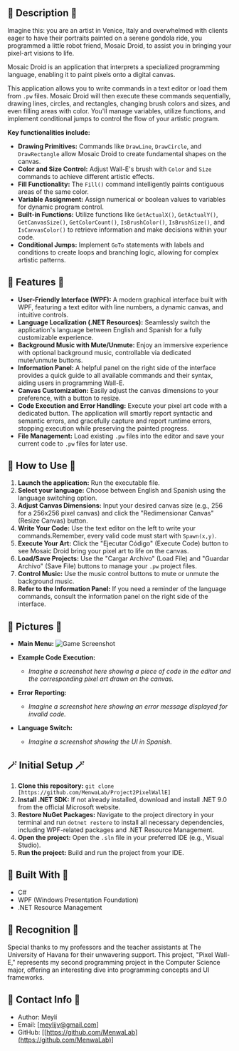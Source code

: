 ## 🎨 Description 🎨

Imagine this: you are an artist in Venice, Italy and overwhelmed with clients eager to have their portraits painted on a serene gondola ride, you programmed a little robot friend, Mosaic Droid, to assist you in bringing your pixel-art visions to life. 

Mosaic Droid is an application that interprets a specialized programming language, enabling it to paint pixels onto a digital canvas. 

This application allows you to write commands in a text editor or load them from `.pw` files. Mosaic Droid will then execute these commands sequentially, drawing lines, circles, and rectangles, changing brush colors and sizes, and even filling areas with color. You'll manage variables, utilize functions, and implement conditional jumps to control the flow of your artistic program.

**Key functionalities include:**

* **Drawing Primitives:** Commands like `DrawLine`, `DrawCircle`, and `DrawRectangle` allow Mosaic Droid to create fundamental shapes on the canvas.
* **Color and Size Control:** Adjust Wall-E's brush with `Color` and `Size` commands to achieve different artistic effects.
* **Fill Functionality:** The `Fill()` command intelligently paints contiguous areas of the same color.
* **Variable Assignment:** Assign numerical or boolean values to variables for dynamic program control.
* **Built-in Functions:** Utilize functions like `GetActualX()`, `GetActualY()`, `GetCanvasSize()`, `GetColorCount()`, `IsBrushColor()`, `IsBrushSize()`, and `IsCanvasColor()` to retrieve information and make decisions within your code.
* **Conditional Jumps:** Implement `GoTo` statements with labels and conditions to create loops and branching logic, allowing for complex artistic patterns.

## 🤖 Features 🤖

* **User-Friendly Interface (WPF):** A modern graphical interface built with WPF, featuring a text editor with line numbers, a dynamic canvas, and intuitive controls.
* **Language Localization (.NET Resources):** Seamlessly switch the application's language between English and Spanish for a fully customizable experience.
* **Background Music with Mute/Unmute:** Enjoy an immersive experience with optional background music, controllable via dedicated mute/unmute buttons.
* **Information Panel:** A helpful panel on the right side of the interface provides a quick guide to all available commands and their syntax, aiding users in programming Wall-E.
* **Canvas Customization:** Easily adjust the canvas dimensions to your preference, with a button to resize.
* **Code Execution and Error Handling:** Execute your pixel art code with a dedicated button. The application will smartly report syntactic and semantic errors, and gracefully capture and report runtime errors, stopping execution while preserving the painted progress.
* **File Management:** Load existing `.pw` files into the editor and save your current code to `.pw` files for later use.

## 📜 How to Use 📜

1.  **Launch the application:** Run the executable file.
2.  **Select your language:** Choose between English and Spanish using the language switching option.
3.  **Adjust Canvas Dimensions:** Input your desired canvas size (e.g., 256 for a 256x256 pixel canvas) and click the "Redimensionar Canvas" (Resize Canvas) button.
4.  **Write Your Code:** Use the text editor on the left to write your commands.Remember, every valid code must start with `Spawn(x,y)`.
5.  **Execute Your Art:** Click the "Ejecutar Código" (Execute Code) button to see Mosaic Droid bring your pixel art to life on the canvas.
6.  **Load/Save Projects:** Use the "Cargar Archivo" (Load File) and "Guardar Archivo" (Save File) buttons to manage your `.pw` project files.
7.  **Control Music:** Use the music control buttons to mute or unmute the background music.
8.  **Refer to the Information Panel:** If you need a reminder of the language commands, consult the information panel on the right side of the interface.

## 📸 Pictures 📸

* **Main Menu:**
![Game Screenshot](Assets\paisajess.png)

* **Example Code Execution:**
    * *Imagine a screenshot here showing a piece of code in the editor and the corresponding pixel art drawn on the canvas.*

* **Error Reporting:**
    * *Imagine a screenshot here showing an error message displayed for invalid code.*

* **Language Switch:**
    * *Imagine a screenshot showing the UI in Spanish.*

## 🪄 Initial Setup 🪄

1.  **Clone this repository:** `git clone [https://github.com/MenwaLab/Project2PixelWallE]`
2.  **Install .NET SDK:** If not already installed, download and install .NET 9.0 from the official Microsoft website.
3.  **Restore NuGet Packages:** Navigate to the project directory in your terminal and run `dotnet restore` to install all necessary dependencies, including WPF-related packages and .NET Resource Management.
4.  **Open the project:** Open the `.sln` file in your preferred IDE (e.g., Visual Studio).
5.  **Run the project:** Build and run the project from your IDE.

## 🔧 Built With 🔧

- C#
- WPF (Windows Presentation Foundation)
- .NET Resource Management

## 🙏 Recognition 🙏

Special thanks to my professors and the teacher assistants at The University of Havana for their unwavering support. This project, "Pixel Wall-E," represents my second programming project in the Computer Science major, offering an interesting dive into programming concepts and UI frameworks.

## 📩 Contact Info 📩

- Author: Meylí
- Email: [meylijv@gmail.com]
- GitHub: [[https://github.com/MenwaLab](https://github.com/MenwaLab)]
